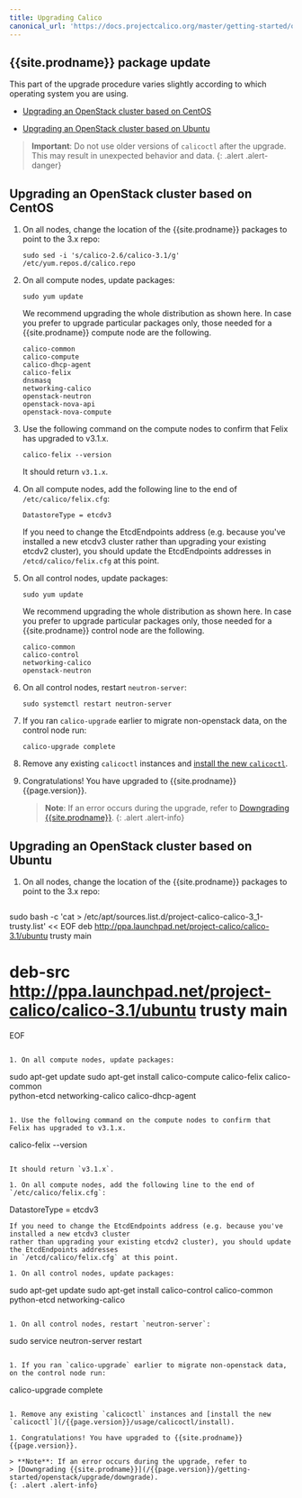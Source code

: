 ```yaml
---
title: Upgrading Calico
canonical_url: 'https://docs.projectcalico.org/master/getting-started/openstack/upgrade/upgrade'
---
```


## {{site.prodname}} package update

This part of the upgrade procedure varies slightly according to which operating system you are using.  

- [Upgrading an OpenStack cluster based on CentOS](#upgrading-an-openstack-cluster-based-on-centos)

- [Upgrading an OpenStack cluster based on Ubuntu](#upgrading-an-openstack-cluster-based-on-ubuntu)

> **Important**: Do not use older versions of `calicoctl` after the upgrade.
> This may result in unexpected behavior and data.
{: .alert .alert-danger}


## Upgrading an OpenStack cluster based on CentOS
   
1. On all nodes, change the location of the {{site.prodname}} packages to point to the 3.x repo:

   ```
   sudo sed -i 's/calico-2.6/calico-3.1/g' /etc/yum.repos.d/calico.repo 
   ```

1. On all compute nodes, update packages:
   ```
   sudo yum update
   ```
   We recommend upgrading the whole distribution as shown here. In case you prefer to upgrade particular packages only, those needed for a {{site.prodname}} compute node are the following.
   ```
   calico-common
   calico-compute
   calico-dhcp-agent
   calico-felix
   dnsmasq
   networking-calico
   openstack-neutron
   openstack-nova-api
   openstack-nova-compute
   ```

1. Use the following command on the compute nodes to confirm that Felix has upgraded to v3.1.x.
   ```
   calico-felix --version
   ```
   It should return `v3.1.x`.

1. On all compute nodes, add the following line to the end of `/etc/calico/felix.cfg`:
   ```
   DatastoreType = etcdv3
   ```
   If you need to change the EtcdEndpoints address (e.g. because you've installed a new etcdv3 cluster 
   rather than upgrading your existing etcdv2 cluster), you should update the EtcdEndpoints addresses 
   in `/etcd/calico/felix.cfg` at this point.

1. On all control nodes, update packages:
   ```
   sudo yum update
   ```
   We recommend upgrading the whole distribution as shown here. In case you prefer to upgrade particular packages only, those needed for a {{site.prodname}} control node are the following.
   ```
   calico-common
   calico-control
   networking-calico
   openstack-neutron
   ```
  
1. On all control nodes, restart `neutron-server`:
   ```
   sudo systemctl restart neutron-server
   ```
  
1. If you ran `calico-upgrade` earlier to migrate non-openstack data, on the control node run:
   ```
   calico-upgrade complete
   ```
  
1. Remove any existing `calicoctl` instances and [install the new `calicoctl`](/{{page.version}}/usage/calicoctl/install).

1. Congratulations! You have upgraded to {{site.prodname}} {{page.version}}.
      
   > **Note**: If an error occurs during the upgrade, refer to 
   > [Downgrading {{site.prodname}}](/{{page.version}}/getting-started/openstack/upgrade/downgrade).
   {: .alert .alert-info}

## Upgrading an OpenStack cluster based on Ubuntu
1. On all nodes, change the location of the {{site.prodname}} packages to point to the 3.x repo:

   ```
  sudo bash -c 'cat > /etc/apt/sources.list.d/project-calico-calico-3_1-trusty.list' << EOF
   deb http://ppa.launchpad.net/project-calico/calico-3.1/ubuntu trusty main
   # deb-src http://ppa.launchpad.net/project-calico/calico-3.1/ubuntu trusty main
   EOF
   ```

1. On all compute nodes, update packages:
   ```
   sudo apt-get update
   sudo apt-get install calico-compute calico-felix calico-common \
                        python-etcd networking-calico calico-dhcp-agent

   ```
  
1. Use the following command on the compute nodes to confirm that Felix has upgraded to v3.1.x.
   ```
   calico-felix --version
   ```

   It should return `v3.1.x`.

1. On all compute nodes, add the following line to the end of `/etc/calico/felix.cfg`:
   ```
   DatastoreType = etcdv3
   ```
   If you need to change the EtcdEndpoints address (e.g. because you've installed a new etcdv3 cluster 
   rather than upgrading your existing etcdv2 cluster), you should update the EtcdEndpoints addresses 
   in `/etcd/calico/felix.cfg` at this point.

1. On all control nodes, update packages:
   ```
   sudo apt-get update
   sudo apt-get install calico-control calico-common python-etcd networking-calico
   ```
  
1. On all control nodes, restart `neutron-server`:
   ```
   sudo service neutron-server restart
   ```
  
1. If you ran `calico-upgrade` earlier to migrate non-openstack data, on the control node run:
   ```
   calico-upgrade complete
   ```
  
1. Remove any existing `calicoctl` instances and [install the new `calicoctl`](/{{page.version}}/usage/calicoctl/install).

1. Congratulations! You have upgraded to {{site.prodname}} {{page.version}}.
      
   > **Note**: If an error occurs during the upgrade, refer to 
   > [Downgrading {{site.prodname}}](/{{page.version}}/getting-started/openstack/upgrade/downgrade).
   {: .alert .alert-info}
